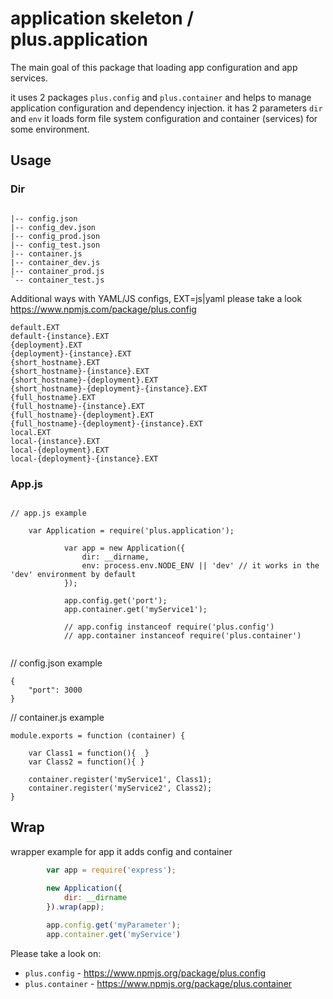 # application skeleton / plus.application

The main goal of this package that loading app configuration and app services.

it uses 2 packages `plus.config` and `plus.container` and helps to manage application configuration and dependency injection.
it has 2 parameters `dir` and `env` it loads form file system configuration and container (services) for some environment.



## Usage

### Dir

```

|-- config.json
|-- config_dev.json
|-- config_prod.json
|-- config_test.json
|-- container.js
|-- container_dev.js
|-- container_prod.js
`-- container_test.js

```

Additional ways with YAML/JS configs, EXT=js|yaml
please take a look https://www.npmjs.com/package/plus.config

```
default.EXT
default-{instance}.EXT
{deployment}.EXT
{deployment}-{instance}.EXT
{short_hostname}.EXT
{short_hostname}-{instance}.EXT
{short_hostname}-{deployment}.EXT
{short_hostname}-{deployment}-{instance}.EXT
{full_hostname}.EXT
{full_hostname}-{instance}.EXT
{full_hostname}-{deployment}.EXT
{full_hostname}-{deployment}-{instance}.EXT
local.EXT
local-{instance}.EXT
local-{deployment}.EXT
local-{deployment}-{instance}.EXT
```

### App.js
```

// app.js example

    var Application = require('plus.application');

            var app = new Application({
                dir: __dirname,
                env: process.env.NODE_ENV || 'dev' // it works in the 'dev' environment by default
            });

            app.config.get('port');
            app.container.get('myService1');

            // app.config instanceof require('plus.config')
            // app.container instanceof require('plus.container')


```


// config.json example
```
{
    "port": 3000
}
```

// container.js example
```
module.exports = function (container) {

    var Class1 = function(){  }
    var Class2 = function(){ }

    container.register('myService1', Class1);
    container.register('myService2', Class2);
}
```

## Wrap
wrapper example for app it adds config and container
```javascript
        var app = require('express');
        
        new Application({
            dir: __dirname
        }).wrap(app);

        app.config.get('myParameter');
        app.container.get('myService')

```

Please take a look on:
- `plus.config` - https://www.npmjs.org/package/plus.config
- `plus.container` - https://www.npmjs.org/package/plus.container


